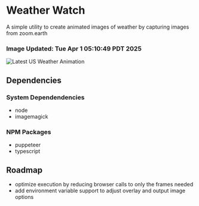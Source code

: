 # Weather Watch

A simple utility to create animated images of weather by capturing images from zoom.earth

### Image Updated: Tue Apr  1 05:10:49 PDT 2025

![Latest US Weather Animation](animations/2025-04-01.webp)

## Dependencies
### System Dependendencies
* node
* imagemagick
### NPM Packages
* puppeteer
* typescript

## Roadmap
* optimize execution by reducing browser calls to only the frames needed
* add environment variable support to adjust overlay and output image options
